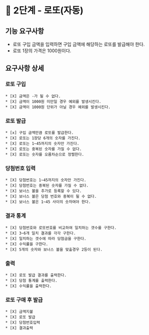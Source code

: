 # 🚀 2단계 - 로또(자동)
## 기능 요구사항
* 로또 구입 금액을 입력하면 구입 금액에 해당하는 로또를 발급해야 한다.
* 로또 1장의 가격은 1000원이다.
## 요구사항 상세
### 로또 구입
    * [X] 금액은 -가 될 수 없다.
    * [X] 금액이 1000원 미만일 경우 예외를 발생시킨다.
    * [X] 금액이 1000원 단위가 아닐 경우 예외를 발생시킨다.
### 로또 발급
    * [x] 구입 금액만큼 로또를 발급한다.
    * [X] 로또는 1장당 6개의 숫자를 가진다.
    * [X] 로또는 1~45까지의 숫자만 가진다.
    * [X] 로또는 중복된 숫자를 가질 수 없다.
    * [X] 로또는 숫자를 오름차순으로 정렬한다.
### 당첨번호 입력
    * [X] 당첨번호는 1~45까지의 숫자만 가진다.
    * [X] 당첨번호는 중복된 숫자를 가질 수 없다.
    * [X] 보너스 볼을 추가로 등록할 수 있다.
    * [X] 보너스 볼은 당첨 번호와 중복이 될 수 없다.
    * [X] 보너스 볼은 1~45 사이의 숫자여야 한다.
### 결과 통계
    * [X] 당첨번호와 로또번호를 비교하여 일치하는 갯수를 구한다.
    * [X] 3~6개 일치 결과를 각각 구한다.
    * [X] 일치하는 갯수에 따라 당첨금을 구한다.
    * [X] 수익률을 구한다.
    * [X] 5개의 숫자와 보너스 볼을 맞출경우 2등이 된다.
### 출력
    * [X] 로또 발급 결과를 출력한다.
    * [X] 당첨 통계를 출력한다.
    * [X] 수익률을 출력한다.
### 로또 구매 후 발급
    * [X] 금액지불
    * [X] 로또 발급
    * [X] 당첨번호입력
    * [X] 결과출력